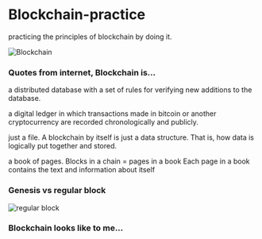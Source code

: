 # Blockchain-practice
practicing the principles of blockchain by doing it.


![Blockchain](https://github.com/vivek-bombatkar/Blockchain-practice/blob/master/blocjchain.JPG)


### Quotes from internet, Blockchain is...

a distributed database with a set of rules for verifying new additions to the database. 

a digital ledger in which transactions made in bitcoin or another cryptocurrency are recorded chronologically and publicly.

just a file.  A blockchain by itself is just a data structure.  That is, how data is logically put together and stored. 

a book of pages. Blocks in a chain = pages in a book
Each page in a book contains the text and information about itself


### Genesis vs regular block

![regular block](https://github.com/vivek-bombatkar/Blockchain-practice/blob/master/regularBlock.JPG)

### Blockchain looks like to me...
